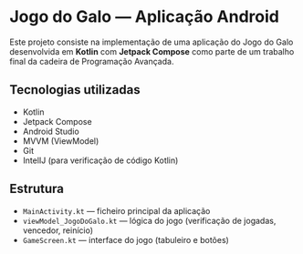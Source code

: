 # Jogo do Galo — Aplicação Android

Este projeto consiste na implementação de uma aplicação do Jogo do Galo desenvolvida em **Kotlin** com **Jetpack Compose** como parte de um trabalho final da cadeira de Programação Avançada.

## Tecnologias utilizadas

- Kotlin
- Jetpack Compose
- Android Studio
- MVVM (ViewModel)
- Git
- IntelIJ (para verificação de código Kotlin)

## Estrutura

- `MainActivity.kt` — ficheiro principal da aplicação
- `viewModel_JogoDoGalo.kt` — lógica do jogo (verificação de jogadas, vencedor, reinício)
- `GameScreen.kt` — interface do jogo (tabuleiro e botões)




